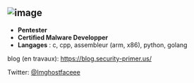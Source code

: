 ![image](https://user-images.githubusercontent.com/106155929/172268968-ab6ee6fa-078d-493f-89e6-936f9a9765fb.png)
---

- **Pentester**
- **Certified Malware Developper**
- **Langages** : c, cpp, assembleur (arm, x86), python, golang


blog (en travaux): https://blog.security-primer.us/

Twitter: [@Imghostfaceee](https://twitter.com/Imghostfaceee)
